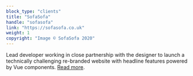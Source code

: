 ```yaml
---
block_type: "clients"
title: "SofaSofa"
handle: "sofasofa"
link: "https://sofasofa.co.uk"
weight: 1
copyright: "Image © SofaSofa 2020"
---
```


Lead developer working in close partnership with the designer to launch a technically challenging re-branded website with headline features powered by Vue components. [Read more](/blog/building-sofasofa/).
